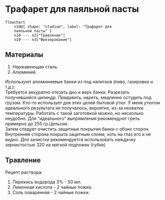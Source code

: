 # Трафарет для паяльной пасты


```mermaid
flowchart
	n10@{ shape: "stadium", label: "Трафарет для
    паяльной пасты" }
	n10 --- n2["Травление"]
	n10 --- n3["Фрезерование"]
```
## Материалы

1. Нержавеющая сталь.
2. Алюминий.

Используют алюминиевые банки из под напитков (пиво, газировки и т.д.):  
Требуется аккуратно отезать дно и верх банки. Разрезать получившийся цилиндр. Придавить, нареть, медленно остудить под грузом. Кто-то использует для этих целей бытовой утюг. У меня утюгом идеального результата не получалось, вероятно, из-за нехватки температуры. Работать с такой заготовкой можно, но несколько неудобно. Для "идеального" выпрямления рекомендуют греть примерно до 255 гр.Цельсия.  
Затем следует очистить защитные покрытия банки с обоих сторон. Внутренняя сторона покрыта зацитным слоем, хоть на глаз его и не видно. Для зачистки рекомендуется использовать наждачку зернистостью 320 на мягкой подложек (губке)

## Травление

Рецепт раствора:
1. Перекись водорода 3% - 50 мл.
2. Лимонная кислота - 2 чайные ложки.
3. Соль поваренная - 2 чайные ложки.
